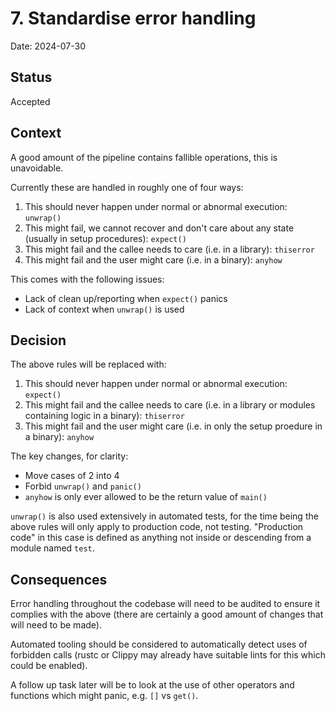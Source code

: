 # 7. Standardise error handling

Date: 2024-07-30

## Status

Accepted

## Context

A good amount of the pipeline contains fallible operations, this is unavoidable.

Currently these are handled in roughly one of four ways:

1. This should never happen under normal or abnormal execution: `unwrap()`
2. This might fail, we cannot recover and don't care about any state (usually in setup procedures): `expect()`
3. This might fail and the callee needs to care (i.e. in a library): `thiserror`
4. This might fail and the user might care (i.e. in a binary): `anyhow`

This comes with the following issues:

- Lack of clean up/reporting when `expect()` panics
- Lack of context when `unwrap()` is used

## Decision

The above rules will be replaced with:

1. This should never happen under normal or abnormal execution: `expect()`
2. This might fail and the callee needs to care (i.e. in a library or modules containing logic in a binary): `thiserror`
3. This might fail and the user might care (i.e. in only the setup proedure in a binary): `anyhow`

The key changes, for clarity:

- Move cases of 2 into 4
- Forbid `unwrap()` and `panic()`
- `anyhow` is only ever allowed to be the return value of `main()`

`unwrap()` is also used extensively in automated tests, for the time being the above rules will only apply to production code, not testing.
"Production code" in this case is defined as anything not inside or descending from a module named `test`.

## Consequences

Error handling throughout the codebase will need to be audited to ensure it complies with the above (there are certainly a good amount of changes that will need to be made).

Automated tooling should be considered to automatically detect uses of forbidden calls (rustc or Clippy may already have suitable lints for this which could be enabled).

A follow up task later will be to look at the use of other operators and functions which might panic, e.g. `[]` vs `get()`.
